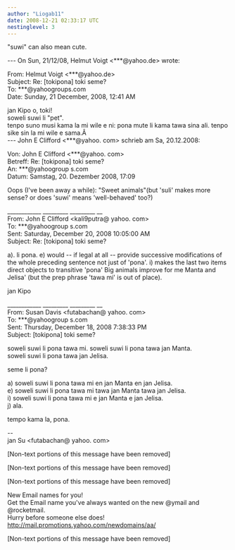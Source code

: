 ```yaml
---
author: "Liogab11"
date: 2008-12-21 02:33:17 UTC
nestinglevel: 3
---
```

"suwi" can also mean cute.  
  
\--- On Sun, 21/12/08, Helmut Voigt <\*\*\*@yahoo.de> wrote:  
  
From: Helmut Voigt <\*\*\*@yahoo.de>  
Subject: Re: \[tokipona\] toki seme?  
To: \*\*\*@yahoogroups.com  
Date: Sunday, 21 December, 2008, 12:41 AM  
  
  
  
  
  
  
jan Kipo o, toki!  
soweli suwi li "pet".  
tenpo suno musi kama la mi wile e ni: pona mute li kama tawa sina ali. tenpo sike sin la mi wile e sama.Â   
\--- John E Clifford <\*\*\*@yahoo. com> schrieb am Sa, 20.12.2008:  
  
Von: John E Clifford <\*\*\*@yahoo. com>  
Betreff: Re: \[tokipona\] toki seme?  
An: \*\*\*@yahoogroup s.com  
Datum: Samstag, 20. Dezember 2008, 17:09  
  
Oops (I've been away a while): "Sweet animals"(but 'suli' makes more sense? or does 'suwi' means 'well-behaved' too?)  
  
\_\_\_\_\_\_\_\_\_\_\_\_ \_\_\_\_\_\_\_\_\_ \_\_\_\_\_\_\_\_\_ \_\_  
From: John E Clifford <kali9putra@ yahoo. com>  
To: \*\*\*@yahoogroup s.com  
Sent: Saturday, December 20, 2008 10:05:00 AM  
Subject: Re: \[tokipona\] toki seme?  
  
a). li pona. e) would -- if legal at all -- provide successive modifications of the whole preceding sentence not just of 'pona'. i) makes the last two items direct objects to transitive 'pona' Big animals improve for me Manta and Jelisa' (but the prep phrase 'tawa mi' is out of place).  
  
jan Kipo  
  
\_\_\_\_\_\_\_\_\_\_\_\_ \_\_\_\_\_\_\_\_\_ \_\_\_\_\_\_\_\_\_ \_\_  
From: Susan Davis <futabachan@ yahoo. com>  
To: \*\*\*@yahoogroup s.com  
Sent: Thursday, December 18, 2008 7:38:33 PM  
Subject: \[tokipona\] toki seme?  
  
soweli suwi li pona tawa mi. soweli suwi li pona tawa jan Manta.  
soweli suwi li pona tawa jan Jelisa.  
  
seme li pona?  
  
a) soweli suwi li pona tawa mi en jan Manta en jan Jelisa.  
e) soweli suwi li pona tawa mi tawa jan Manta tawa jan Jelisa.  
i) soweli suwi li pona tawa mi e jan Manta e jan Jelisa.  
j) ala.  
  
tempo kama la, pona.  
  
\--  
jan Su <futabachan@ yahoo. com>  
  
\[Non-text portions of this message have been removed\]  
  
\[Non-text portions of this message have been removed\]  
  
\[Non-text portions of this message have been removed\]  
  
  
  
  
  
  
  
  
  
  
  
  
  
  
  
  
New Email names for you!  
Get the Email name you&#39;ve always wanted on the new @ymail and @rocketmail.  
Hurry before someone else does!  
http://mail.promotions.yahoo.com/newdomains/aa/  
  
\[Non-text portions of this message have been removed\]